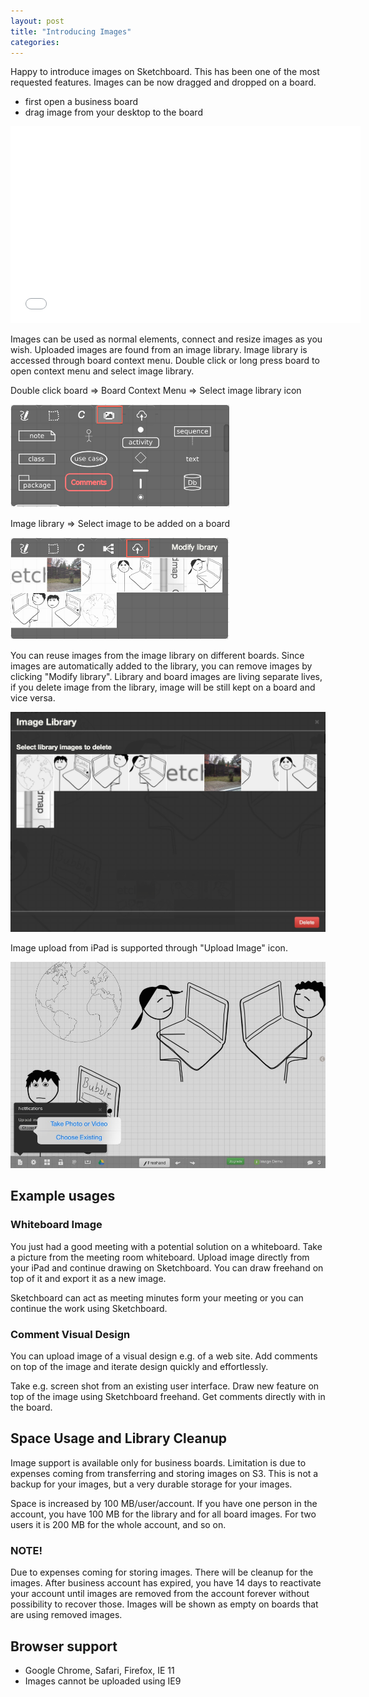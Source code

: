 ```yaml
---
layout: post
title: "Introducing Images"
categories: 
---
```


Happy to introduce images on Sketchboard. This has been one of the most requested features. Images can be now dragged and dropped on a board.

- first open a business board
- drag image from your desktop to the board

<iframe width="560" height="315" src="//www.youtube.com/embed/768rBBWtsRo" frameborder="0" allowfullscreen></iframe>

Images can be used as normal elements, connect and resize images as you wish. Uploaded images
are found from an image library. Image library is accessed through board context menu. 
Double click or long press board to open context menu and select image library.

Double click board => Board Context Menu => Select image library icon

<img src="/img/img-lib-select.png" alt="Board Context Menu" width="350">

Image library => Select image to be added on a board

<img src="/img/img-lib.png" alt="Image Library" width="350">

You can reuse images from the image library on different boards. Since images are automatically added to the library, you can remove images by clicking "Modify library". Library and board images are living separate lives, if you delete image from the library, image will be still kept on a board and vice versa. 

![Modify Image Library](/img/img-lib-modify.png)

Image upload from iPad is supported through "Upload Image" icon.

![Image Library](/img/img-lib-ipad.png)


Example usages
--------------

### Whiteboard Image

You just had a good meeting with a potential solution on a whiteboard. Take a picture from the meeting room whiteboard. Upload image directly from your iPad and continue drawing on Sketchboard. You can draw freehand on top of it and export it as a new image.

Sketchboard can act as meeting minutes form your meeting or you can continue the work using Sketchboard.


### Comment Visual Design

You can upload image of a visual design e.g. of a web site. Add comments on top of the image and iterate design quickly and effortlessly.

Take e.g. screen shot from an existing user interface. Draw new feature on top of the image using Sketchboard freehand. Get comments directly with in the board.


Space Usage and Library Cleanup
-------------------------------

Image support is available only for business boards. Limitation is due to expenses coming from transferring and storing images on S3. This is not a backup for your images, but a very durable storage for your images.

Space is increased by 100 MB/user/account. If you have one person in the account, you have 100 MB for the library and for all board images. For two users it is 200 MB for the whole account, and so on.

### NOTE!
Due to expenses coming for storing images. There will be cleanup for the images. After business account has expired, you have 14 days to reactivate your account until images are removed from the account forever without possibility to recover those. Images will be shown as empty on boards that are using removed images.


Browser support
---------------

- Google Chrome, Safari, Firefox, IE 11
- Images cannot be uploaded using IE9
